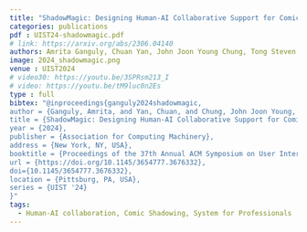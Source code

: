 ```yaml
---
title: "ShadowMagic: Designing Human-AI Collaborative Support for Comic Professionals’ Shadowing"
categories: publications
pdf : UIST24-shadowmagic.pdf
# link: https://arxiv.org/abs/2306.04140
authors: Amrita Ganguly, Chuan Yan, John Joon Young Chung, Tong Steven Sun, Yoon Kiheon, Yotam Gingold, Sungsoo Ray Hong
image: 2024_shadowmagic.png
venue : UIST2024
# video30: https://youtu.be/3SPRsm213_I
# video: https://youtu.be/tM9luc0n2Es
type : full
bibtex: "@inproceedings{ganguly2024shadowmagic,
author = {Ganguly, Amrita, and Yan, Chuan, and Chung, John Joon Young, and Sun, Tong Steven, and Yoon, Kiheon, and Gingold, Yotam, and Hong, Sungsoo Ray},
title = {ShadowMagic: Designing Human-AI Collaborative Support for Comic Professionals’ Shadowing},
year = {2024},
publisher = {Association for Computing Machinery},
address = {New York, NY, USA},
booktitle = {Proceedings of the 37th Annual ACM Symposium on User Interface Software and Technology},
url = {https://doi.org/10.1145/3654777.3676332},
doi={10.1145/3654777.3676332},
location = {Pittsburg, PA, USA},
series = {UIST '24}
}"
tags:
  - Human-AI collaboration, Comic Shadowing, System for Professionals
---
```

